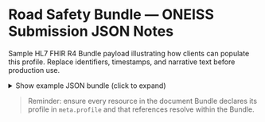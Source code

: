 <!-- generated by scripts/update-bundle-intros.ts; do not edit manually -->
# Road Safety Bundle — ONEISS Submission JSON Notes

Sample HL7 FHIR R4 Bundle payload illustrating how clients can populate this profile. Replace identifiers, timestamps, and narrative text before production use.

<details>
<summary>Show example JSON bundle (click to expand)</summary>

<pre style="max-height:400px;overflow:auto;white-space:pre;">
{
  "resourceType": "Bundle",
  "id": "rsbundleoneiss-bundle-example",
  "meta": {
    "profile": [
      "https://build.fhir.org/ig/UPM-NTHC/PH-RoadSafetyIG/StructureDefinition/RSBundleONEISS"
    ]
  },
  "identifier": {
    "system": "urn:ietf:rfc:3986",
    "value": "urn:uuid:bundle-road-safety-example"
  },
  "type": "document",
  "timestamp": "2024-02-01T09:15:00+08:00",
  "entry": [
    {
      "fullUrl": "urn:uuid:rscompositiononeiss-composition-example",
      "resource": {
        "resourceType": "Composition",
        "id": "rscompositiononeiss-composition-example",
        "meta": {
          "profile": [
            "https://build.fhir.org/ig/UPM-NTHC/PH-RoadSafetyIG/StructureDefinition/RSCompositionONEISS"
          ]
        },
        "status": "final",
        "type": {
          "coding": [
            {
              "system": "http://loinc.org",
              "code": "67796-3",
              "display": "Emergency medical services record"
            }
          ],
          "text": "EMS Run Report"
        },
        "date": "2024-02-01T09:05:00+08:00",
        "title": "EMS Run Report",
        "subject": {
          "reference": "urn:uuid:rspatient-patient-example"
        },
        "encounter": {
          "reference": "urn:uuid:rsencounter-encounter-example"
        },
        "author": [
          {
            "reference": "Practitioner/ems-author",
            "display": "Lead Paramedic"
          }
        ],
        "section": [
          {
            "title": "Submission Content",
            "code": {
              "text": "Road Safety submission content"
            },
            "entry": [
              {
                "reference": "urn:uuid:rspatient-patient-example"
              },
              {
                "reference": "urn:uuid:rsencounter-encounter-example"
              },
              {
                "reference": "urn:uuid:rsconditionfinaldiagnosis-conditionfinal"
              },
              {
                "reference": "urn:uuid:rsconditioninitialimpression-conditioninitial"
              },
              {
                "reference": "urn:uuid:rsdocumentreference-document"
              },
              {
                "reference": "urn:uuid:rsobsotherriskfactors-observationclinical"
              },
              {
                "reference": "urn:uuid:rsobsextentofinjury-observationextentofinjury"
              },
              {
                "reference": "urn:uuid:rsobsecbitesstings-observationexternalcause"
              },
              {
                "reference": "urn:uuid:rsobsinjurydatetime-observationincident"
              },
              {
                "reference": "urn:uuid:rsobsmultipleinjuries-observationinjuries"
              },
              {
                "reference": "urn:uuid:rsobsreferredbyfacility-observationreferredbyfacility"
              },
              {
                "reference": "urn:uuid:rsobstransferredfromfacility-observationtransferredfromfacility"
              },
              {
                "reference": "urn:uuid:rsprocedure-procedure"
              },
              {
                "reference": "urn:uuid:rsservicerequest-servicerequest"
              }
            ]
          }
        ]
      }
    },
    {
      "fullUrl": "urn:uuid:rspatient-patient-example",
      "resource": {
        "resourceType": "Patient",
        "id": "rspatient-patient-example",
        "meta": {
          "profile": [
            "https://build.fhir.org/ig/UPM-NTHC/PH-RoadSafetyIG/StructureDefinition/RSPatient"
          ]
        },
        "identifier": [
          {
            "system": "http://example.org/road-safety/ems-run",
            "value": "EMS-2024-0001"
          }
        ],
        "name": [
          {
            "use": "official",
            "family": "Dela Cruz",
            "given": [
              "Juan"
            ]
          }
        ],
        "gender": "male",
        "birthDate": "1990-04-15",
        "address": [
          {
            "line": [
              "123 Example Street"
            ],
            "city": "Quezon City",
            "state": "NCR",
            "postalCode": "1100",
            "country": "PH"
          }
        ]
      }
    },
    {
      "fullUrl": "urn:uuid:rsencounter-encounter-example",
      "resource": {
        "resourceType": "Encounter",
        "id": "rsencounter-encounter-example",
        "meta": {
          "profile": [
            "https://build.fhir.org/ig/UPM-NTHC/PH-RoadSafetyIG/StructureDefinition/RSEncounter"
          ]
        },
        "status": "finished",
        "class": {
          "system": "http://terminology.hl7.org/CodeSystem/v3-ActCode",
          "code": "EMER",
          "display": "emergency"
        },
        "subject": {
          "reference": "urn:uuid:rspatient-patient-example"
        },
        "period": {
          "start": "2024-02-01T08:10:00+08:00",
          "end": "2024-02-01T09:00:00+08:00"
        },
        "type": [
          {
            "coding": [
              {
                "system": "http://snomed.info/sct",
                "code": "408467006",
                "display": "Emergency medical service (qualifier value)"
              }
            ]
          }
        ],
        "serviceType": {
          "coding": [
            {
              "system": "http://terminology.hl7.org/CodeSystem/service-type",
              "code": "117",
              "display": "Emergency medical services"
            }
          ]
        }
      }
    },
    {
      "fullUrl": "urn:uuid:rsconditionfinaldiagnosis-conditionfinal",
      "resource": {
        "resourceType": "Condition",
        "id": "rsconditionfinaldiagnosis-conditionfinal",
        "meta": {
          "profile": [
            "https://build.fhir.org/ig/UPM-NTHC/PH-RoadSafetyIG/StructureDefinition/RSConditionFinalDiagnosis"
          ]
        },
        "clinicalStatus": {
          "coding": [
            {
              "system": "http://terminology.hl7.org/CodeSystem/condition-clinical",
              "code": "active"
            }
          ]
        },
        "verificationStatus": {
          "coding": [
            {
              "system": "http://terminology.hl7.org/CodeSystem/condition-ver-status",
              "code": "confirmed"
            }
          ]
        },
        "subject": {
          "reference": "urn:uuid:rspatient-patient-example"
        },
        "encounter": {
          "reference": "urn:uuid:rsencounter-encounter-example"
        },
        "recordedDate": "2024-02-01T09:05:00+08:00",
        "code": {
          "text": "Road Safety Condition — Final Diagnosis — Final diagnosis per CSV mapping."
        }
      }
    },
    {
      "fullUrl": "urn:uuid:rsconditioninitialimpression-conditioninitial",
      "resource": {
        "resourceType": "Condition",
        "id": "rsconditioninitialimpression-conditioninitial",
        "meta": {
          "profile": [
            "https://build.fhir.org/ig/UPM-NTHC/PH-RoadSafetyIG/StructureDefinition/RSConditionInitialImpression"
          ]
        },
        "clinicalStatus": {
          "coding": [
            {
              "system": "http://terminology.hl7.org/CodeSystem/condition-clinical",
              "code": "active"
            }
          ]
        },
        "verificationStatus": {
          "coding": [
            {
              "system": "http://terminology.hl7.org/CodeSystem/condition-ver-status",
              "code": "confirmed"
            }
          ]
        },
        "subject": {
          "reference": "urn:uuid:rspatient-patient-example"
        },
        "encounter": {
          "reference": "urn:uuid:rsencounter-encounter-example"
        },
        "recordedDate": "2024-02-01T09:05:00+08:00",
        "code": {
          "text": "Road Safety Condition — Initial Impression — Initial impression per CSV mapping."
        }
      }
    },
    {
      "fullUrl": "urn:uuid:rsdocumentreference-document",
      "resource": {
        "resourceType": "DocumentReference",
        "id": "rsdocumentreference-document",
        "meta": {
          "profile": [
            "https://build.fhir.org/ig/UPM-NTHC/PH-RoadSafetyIG/StructureDefinition/RSDocumentReference"
          ]
        },
        "status": "current",
        "type": {
          "coding": [
            {
              "system": "http://loinc.org",
              "code": "67796-3",
              "display": "Emergency medical services record"
            }
          ],
          "text": "EMS evidence document"
        },
        "subject": {
          "reference": "urn:uuid:rspatient-patient-example"
        },
        "date": "2024-02-01T09:20:00+08:00",
        "content": [
          {
            "attachment": {
              "contentType": "application/pdf",
              "url": "https://example.org/documents/ems-report.pdf",
              "title": "Run report attachment"
            }
          }
        ]
      }
    },
    {
      "fullUrl": "urn:uuid:rsobsotherriskfactors-observationclinical",
      "resource": {
        "resourceType": "Observation",
        "id": "rsobsotherriskfactors-observationclinical",
        "meta": {
          "profile": [
            "https://build.fhir.org/ig/UPM-NTHC/PH-RoadSafetyIG/StructureDefinition/RSObsOtherRiskFactors"
          ]
        },
        "status": "final",
        "subject": {
          "reference": "urn:uuid:rspatient-patient-example"
        },
        "encounter": {
          "reference": "urn:uuid:rsencounter-encounter-example"
        },
        "effectiveDateTime": "2024-02-01T08:30:00+08:00",
        "code": {
          "coding": [
            {
              "system": "http://snomed.info/sct",
              "code": "80943009",
              "display": "Risk factor (observable entity)"
            }
          ],
          "text": "Risk factor (observable entity)"
        },
        "valueString": "Sample observation value"
      }
    },
    {
      "fullUrl": "urn:uuid:rsobsextentofinjury-observationextentofinjury",
      "resource": {
        "resourceType": "Observation",
        "id": "rsobsextentofinjury-observationextentofinjury",
        "meta": {
          "profile": [
            "https://build.fhir.org/ig/UPM-NTHC/PH-RoadSafetyIG/StructureDefinition/RSObsExtentOfInjury"
          ]
        },
        "status": "final",
        "subject": {
          "reference": "urn:uuid:rspatient-patient-example"
        },
        "encounter": {
          "reference": "urn:uuid:rsencounter-encounter-example"
        },
        "effectiveDateTime": "2024-02-01T08:30:00+08:00",
        "code": {
          "coding": [
            {
              "system": "http://snomed.info/sct",
              "code": "1255875007",
              "display": "Injury Severity Score (observable entity)"
            }
          ],
          "text": "Injury Severity Score (observable entity)"
        },
        "valueString": "Sample observation value"
      }
    },
    {
      "fullUrl": "urn:uuid:rsobsecbitesstings-observationexternalcause",
      "resource": {
        "resourceType": "Observation",
        "id": "rsobsecbitesstings-observationexternalcause",
        "meta": {
          "profile": [
            "https://build.fhir.org/ig/UPM-NTHC/PH-RoadSafetyIG/StructureDefinition/RSObsECBitesStings"
          ]
        },
        "status": "final",
        "subject": {
          "reference": "urn:uuid:rspatient-patient-example"
        },
        "encounter": {
          "reference": "urn:uuid:rsencounter-encounter-example"
        },
        "effectiveDateTime": "2024-02-01T08:30:00+08:00",
        "code": {
          "coding": [
            {
              "system": "http://snomed.info/sct",
              "code": "242651001",
              "display": "Injury caused by animal (disorder)"
            }
          ],
          "text": "Injury caused by animal (disorder)"
        },
        "valueString": "Sample observation value"
      }
    },
    {
      "fullUrl": "urn:uuid:rsobsinjurydatetime-observationincident",
      "resource": {
        "resourceType": "Observation",
        "id": "rsobsinjurydatetime-observationincident",
        "meta": {
          "profile": [
            "https://build.fhir.org/ig/UPM-NTHC/PH-RoadSafetyIG/StructureDefinition/RSObsInjuryDateTime"
          ]
        },
        "status": "final",
        "subject": {
          "reference": "urn:uuid:rspatient-patient-example"
        },
        "encounter": {
          "reference": "urn:uuid:rsencounter-encounter-example"
        },
        "effectiveDateTime": "2024-02-01T08:30:00+08:00",
        "code": {
          "coding": [
            {
              "system": "http://loinc.org",
              "code": "11368-8",
              "display": "Illness or injury onset date and time"
            }
          ],
          "text": "Illness or injury onset date and time"
        },
        "valueDateTime": "2024-02-01T08:35:00+08:00"
      }
    },
    {
      "fullUrl": "urn:uuid:rsobsmultipleinjuries-observationinjuries",
      "resource": {
        "resourceType": "Observation",
        "id": "rsobsmultipleinjuries-observationinjuries",
        "meta": {
          "profile": [
            "https://build.fhir.org/ig/UPM-NTHC/PH-RoadSafetyIG/StructureDefinition/RSObsMultipleInjuries"
          ]
        },
        "status": "final",
        "subject": {
          "reference": "urn:uuid:rspatient-patient-example"
        },
        "encounter": {
          "reference": "urn:uuid:rsencounter-encounter-example"
        },
        "effectiveDateTime": "2024-02-01T08:30:00+08:00",
        "code": {
          "coding": [
            {
              "system": "http://snomed.info/sct",
              "code": "262519004",
              "display": "Multiple injuries (disorder)"
            }
          ],
          "text": "Multiple injuries (disorder)"
        },
        "valueString": "Sample observation value"
      }
    },
    {
      "fullUrl": "urn:uuid:rsobsreferredbyfacility-observationreferredbyfacility",
      "resource": {
        "resourceType": "Observation",
        "id": "rsobsreferredbyfacility-observationreferredbyfacility",
        "meta": {
          "profile": [
            "https://build.fhir.org/ig/UPM-NTHC/PH-RoadSafetyIG/StructureDefinition/RSObsReferredByFacility"
          ]
        },
        "status": "final",
        "subject": {
          "reference": "urn:uuid:rspatient-patient-example"
        },
        "encounter": {
          "reference": "urn:uuid:rsencounter-encounter-example"
        },
        "effectiveDateTime": "2024-02-01T08:30:00+08:00",
        "code": {
          "coding": [
            {
              "system": "http://snomed.info/sct",
              "code": "307836003",
              "display": "Referral by establishment (procedure)"
            }
          ],
          "text": "Referral by establishment (procedure)"
        },
        "valueString": "Sample observation value"
      }
    },
    {
      "fullUrl": "urn:uuid:rsobstransferredfromfacility-observationtransferredfromfacility",
      "resource": {
        "resourceType": "Observation",
        "id": "rsobstransferredfromfacility-observationtransferredfromfacility",
        "meta": {
          "profile": [
            "https://build.fhir.org/ig/UPM-NTHC/PH-RoadSafetyIG/StructureDefinition/RSObsTransferredFromFacility"
          ]
        },
        "status": "final",
        "subject": {
          "reference": "urn:uuid:rspatient-patient-example"
        },
        "encounter": {
          "reference": "urn:uuid:rsencounter-encounter-example"
        },
        "effectiveDateTime": "2024-02-01T08:30:00+08:00",
        "code": {
          "coding": [
            {
              "system": "http://loinc.org",
              "code": "74199-1",
              "display": "Transferred from another acute care facility [NTDS]"
            }
          ],
          "text": "Transferred from another acute care facility [NTDS]"
        },
        "valueString": "Sample observation value"
      }
    },
    {
      "fullUrl": "urn:uuid:rsprocedure-procedure",
      "resource": {
        "resourceType": "Procedure",
        "id": "rsprocedure-procedure",
        "meta": {
          "profile": [
            "https://build.fhir.org/ig/UPM-NTHC/PH-RoadSafetyIG/StructureDefinition/RSProcedure"
          ]
        },
        "status": "completed",
        "subject": {
          "reference": "urn:uuid:rspatient-patient-example"
        },
        "encounter": {
          "reference": "urn:uuid:rsencounter-encounter-example"
        },
        "performedDateTime": "2024-02-01T08:45:00+08:00",
        "code": {
          "text": "Road Safety Procedure — Procedures related to incident/report (e.g., coordination with receiving hospital, psychosocial support, interventions)."
        }
      }
    },
    {
      "fullUrl": "urn:uuid:rsservicerequest-servicerequest",
      "resource": {
        "resourceType": "ServiceRequest",
        "id": "rsservicerequest-servicerequest",
        "meta": {
          "profile": [
            "https://build.fhir.org/ig/UPM-NTHC/PH-RoadSafetyIG/StructureDefinition/RSServiceRequest"
          ]
        },
        "status": "active",
        "intent": "order",
        "subject": {
          "reference": "urn:uuid:rspatient-patient-example"
        },
        "occurrenceDateTime": "2024-02-01T08:50:00+08:00",
        "requester": {
          "display": "EMS Dispatch System"
        },
        "code": {
          "text": "Road Safety ServiceRequest — Requests or records related to refusal to admit and related workflow signals."
        }
      }
    }
  ]
}
</pre>
</details>

> Reminder: ensure every resource in the document Bundle declares its profile in `meta.profile` and that references resolve within the Bundle.
